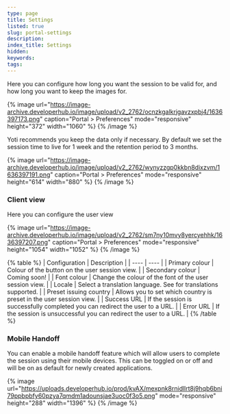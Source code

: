 ```yaml
---
type: page
title: Settings
listed: true
slug: portal-settings
description: 
index_title: Settings
hidden: 
keywords: 
tags: 
---
```


Here you can configure how long you want the session to be valid for, and how long you want to keep the images for.

{% image url="https://image-archive.developerhub.io/image/upload/v2_2762/ocnzkgalkrjgavzxpbj4/1636397173.png" caption="Portal &gt; Preferences" mode="responsive" height="372" width="1060" %}
{% /image %}

Yoti recommends you keep the data only if necessary. By default we set the session time to live for 1 week and the retention period to 3 months.

{% image url="https://image-archive.developerhub.io/image/upload/v2_2762/wynyzzgp0kkbn8dixzvm/1636397191.png" caption="Portal &gt; Preferences" mode="responsive" height="614" width="880" %}
{% /image %}

### Client view

Here you can configure the user view

{% image url="https://image-archive.developerhub.io/image/upload/v2_2762/sm7ny10mvy8yercyehhk/1636397207.png" caption="Portal &gt; Preferences" mode="responsive" height="1054" width="1052" %}
{% /image %}

{% table %}
| Configuration | Description | 
| ---- | ---- | 
| Primary colour | Colour of the button on the user session view. | 
| Secondary colour | Coming soon! | 
| Font colour | Change the colour of the font of the user session view. | 
| Locale | Select a translation language. See [](/identity-verification/overview) for translations supported. | 
| Preset issuing country | Allows you to set which country is preset in the user session view. | 
| Success URL | If the session is successfully completed you can redirect the user to a URL. | 
| Error URL | If the session is unsuccessful you can redirect the user to a URL. | 
{% /table %}

### Mobile Handoff

You can enable a mobile handoff feature which will allow users to complete the session using their mobile devices. This can be toggled on or off and will be on as default for newly created applications.

{% image url="https://uploads.developerhub.io/prod/kvAX/mexpnk8rnidllrt8j9hqb6bni79ppbpbfy60pzya7qmdm1adounsjae3uoc0f3o5.png" mode="responsive" height="288" width="1396" %}
{% /image %}